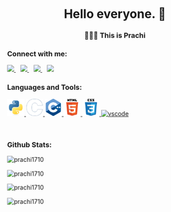 <h1 align="center">Hello everyone. 👋</h1>

<h3 align="center"> 👩🏻‍💻 This is Prachi</h3> 

### Connect with me:

  <a href="https://twitter.com/prachi51966081">
    <img width="30px" src="https://cdn2.iconfinder.com/data/icons/social-media-2285/512/1_Twitter2_colored_svg-256.png" />
  </a>&ensp;
  <a href="https://www.facebook.com/profile.php?id=100006812265580">
    <img width="30px" src="https://cdn2.iconfinder.com/data/icons/social-media-2285/512/1_Facebook_colored_svg_copy-512.png" />
  </a>&ensp;
  <a href="https://www.linkedin.com/in/prachi-kumari-1b8184201">
    <img width="30px" src="https://www.vectorlogo.zone/logos/linkedin/linkedin-icon.svg" />
  </a>&ensp;
  <a href="https://www.instagram.com/prachi_prasad1710/">
    <img width="30px" src="https://www.vectorlogo.zone/logos/instagram/instagram-icon.svg" />
  </a>
      
### Languages and Tools:

<p align="left"><a href="https://www.python.org" target="_blank"> <img src="https://raw.githubusercontent.com/devicons/devicon/master/icons/python/python-original.svg" alt="python" width="40" height="40"/> </a> <a href="https://www.w3schools.in/c-tutorial/" target="_blank"> <img src="https://github.com/devicons/devicon/blob/master/icons/c/c-line.svg" alt="C-lang" width="40" height="40"/> </a> <a href="https://www.w3schools.com/cpp/" target="_blank"> <img src="https://raw.githubusercontent.com/devicons/devicon/master/icons/cplusplus/cplusplus-original.svg" alt="cplusplus" width="40" height="40"/> </a> <a href="https://www.w3.org/html/" target="_blank"> <img src="https://raw.githubusercontent.com/devicons/devicon/master/icons/html5/html5-original-wordmark.svg" alt="html5" width="40" height="40"/> </a> <a href="https://www.w3schools.com/css/" target="_blank"> <img src="https://raw.githubusercontent.com/devicons/devicon/master/icons/css3/css3-original-wordmark.svg" alt="css3" width="40" height="40"/> </a>  <a href="https://code.visualstudio.com/" target="_blank"> <img src="https://cdn.icon-icons.com/icons2/2107/PNG/512/file_type_vscode_icon_130084.png" alt="vscode" width="40" height="40"/> </a> </p>
<br />

### Github Stats:

<p align="left"> <img src="https://komarev.com/ghpvc/?username=prachi1710&label=Profile%20views&color=0e75b6&style=flat" alt="prachi1710" /> </p>

<p><img align="center" src="https://github-readme-stats.vercel.app/api/top-langs?username=prachi1710&show_icons=true&locale=en&layout=compact" alt="prachi1710" /></p>

<p><img align="center" src="https://github-readme-stats.vercel.app/api?username=prachi1710&show_icons=true&locale=en" alt="prachi1710" /></p>

<p><img align="center" src="https://github-readme-streak-stats.herokuapp.com/?user=prachi1710&" alt="prachi1710" /></p>

<br />
